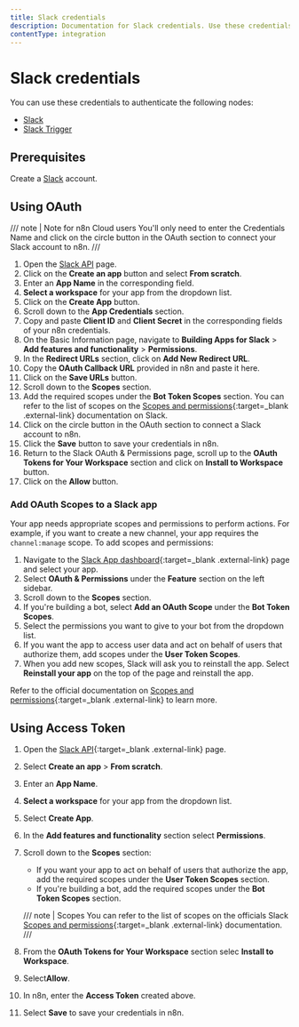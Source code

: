 ```yaml
---
title: Slack credentials
description: Documentation for Slack credentials. Use these credentials to authenticate Slack in n8n, a workflow automation platform.
contentType: integration
---
```


# Slack credentials

You can use these credentials to authenticate the following nodes:

- [Slack](/integrations/builtin/app-nodes/n8n-nodes-base.slack/)
- [Slack Trigger](/integrations/builtin/trigger-ndoes/n8n-nodes-base.slacktrigger/)


## Prerequisites

Create a [Slack](https://slack.com/) account.

## Using OAuth

/// note | Note for n8n Cloud users
You'll only need to enter the Credentials Name and click on the circle button in the OAuth section to connect your Slack account to n8n.
///

1. Open the [Slack API](https://api.slack.com/) page.
2. Click on the **Create an app** button and select **From scratch**.
3. Enter an **App Name** in the corresponding field.
4. **Select a workspace** for your app from the dropdown list.
5. Click on the **Create App** button.
6. Scroll down to the **App Credentials** section.
7. Copy and paste **Client ID** and **Client Secret** in the corresponding fields of your n8n credentials.
8. On the Basic Information page, navigate to **Building Apps for Slack** > **Add features and functionality** > **Permissions**.
9. In the **Redirect URLs** section, click on **Add New Redirect URL**.
10. Copy the **OAuth Callback URL** provided in n8n and paste it here.
11. Click on the **Save URLs** button.
12. Scroll down to the **Scopes** section.
13. Add the required scopes under the **Bot Token Scopes** section. You can refer to the list of scopes on the [Scopes and permissions](https://api.slack.com/scopes){:target=_blank .external-link} documentation on Slack.
14. Click on the circle button in the OAuth section to connect a Slack account to n8n.
15. Click the **Save** button to save your credentials in n8n.
16. Return to the Slack OAuth & Permissions page, scroll up to the **OAuth Tokens for Your Workspace** section and click on **Install to Workspace** button.
17. Click on the **Allow** button.

### Add OAuth Scopes to a Slack app

Your app needs appropriate scopes and permissions to perform actions. For example, if you want to create a new channel, your app requires the `channel:manage` scope. To add scopes and permissions:

1. Navigate to the [Slack App dashboard](https://api.slack.com/apps){:target=_blank .external-link} page and select your app.
2. Select **OAuth & Permissions** under the **Feature** section on the left sidebar.
3. Scroll down to the **Scopes** section.
4. If you're building a bot, select **Add an OAuth Scope** under the **Bot Token Scopes**.
5. Select the permissions you want to give to your bot from the dropdown list.
6. If you want the app to access user data and act on behalf of users that authorize them, add scopes under the **User Token Scopes**.
7. When you add new scopes, Slack will ask you to reinstall the app. Select **Reinstall your app** on the top of the page and reinstall the app.

Refer to the official documentation on [Scopes and permissions](https://api.slack.com/scopes){:target=_blank .external-link} to learn more.

<!---
The following video demonstrates the steps mentioned above.

<div class="video-container">
<iframe width="840" height="472.5" src="https://www.youtube.com/embed/ewjfY-XQ2Mo" frameborder="0" allow="accelerometer; autoplay; clipboard-write; encrypted-media; gyroscope; picture-in-picture" allowfullscreen></iframe>
</div>

The following video demonstrates the steps to authenticate the Slack node on [n8n.cloud](https://n8n.cloud).

<div class="video-container">
<iframe width="840" height="472.5" src="https://www.youtube.com/embed/RHhaDb1KI2o" frameborder="0" allow="accelerometer; autoplay; clipboard-write; encrypted-media; gyroscope; picture-in-picture" allowfullscreen></iframe>
</div>
--->

## Using Access Token

1. Open the [Slack API](https://api.slack.com/){:target=_blank .external-link} page.
2. Select **Create an app** > **From scratch**.
3. Enter an **App Name**.
4. **Select a workspace** for your app from the dropdown list.
5. Select **Create App**.
6. In the **Add features and functionality** section select **Permissions**.
7. Scroll down to the **Scopes** section:
    * If you want your app to act on behalf of users that authorize the app, add the required scopes under the **User Token Scopes** section.
    * If you're building a bot, add the required scopes under the **Bot Token Scopes** section. 
    
    /// note | Scopes
    You can refer to the list of scopes on the officials Slack [Scopes and permissions](https://api.slack.com/scopes){:target=_blank .external-link} documentation.
    ///
    
8. From the **OAuth Tokens for Your Workspace** section selec **Install to Workspace**.
9. Select**Allow**.
10. In n8n, enter the **Access Token** created above.
11. Select **Save** to save your credentials in n8n.

<!---
The following video demonstrates the steps mentioned above.

<div class="video-container">
<iframe width="840" height="472.5" src="https://www.youtube.com/embed/8x3BzKhl_ek" frameborder="0" allow="accelerometer; autoplay; clipboard-write; encrypted-media; gyroscope; picture-in-picture" allowfullscreen></iframe>
</div>
--->



